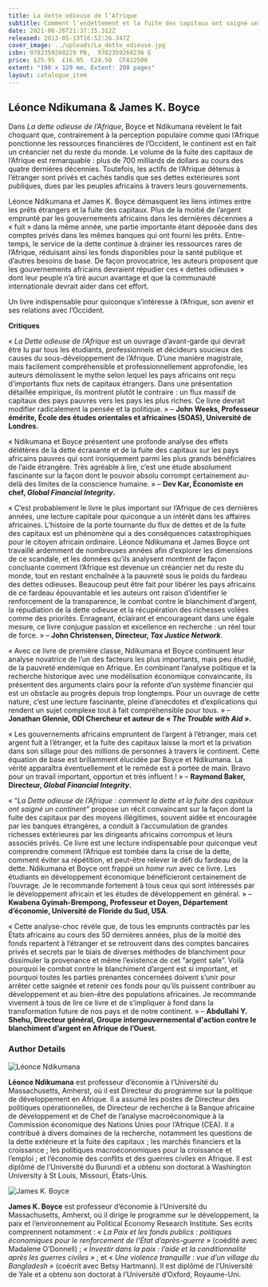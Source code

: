```yaml
---
title: La dette odieuse de l’Afrique
subtitle: Comment l’endettement et la fuite des capitaux ont saigné un continent
date: 2021-06-26T21:37:15.312Z
released: 2013-05-13T16:52:26.347Z
cover_image: ../uploads/La_dette_odieuse.jpg
isbn: 9782359260229 PB,  9782359260236 E
price: $25.95  £16.95  €24.50  CFA12500
extent: "198 x 129 mm, Extent: 208 pages"
layout: catalogue_item
---
```

## Léonce Ndikumana & James K. Boyce

Dans *La dette odieuse de l’Afrique*, Boyce et Ndikumana révèlent le fait choquant que, contrairement à la perception populaire comme quoi l’Afrique ponctionne les ressources financières de l’Occident, le continent est en fait un créancier net du reste du monde. Le volume de la fuite des capitaux de l’Afrique est remarquable : plus de 700 milliards de dollars au cours des quatre dernières décennies. Toutefois, les actifs de l’Afrique détenus à l’étranger sont privés et cachés tandis que ses dettes extérieures sont publiques, dues par les peuples africains à travers leurs gouvernements.

Léonce Ndikumana et James K. Boyce démasquent les liens intimes entre les prêts étrangers et la fuite des capitaux. Plus de la moitié de l’argent emprunté par les gouvernements africains dans les dernières décennies a « fuit » dans la même année, une partie importante étant déposée dans des comptes privés dans les mêmes banques qui ont fourni les prêts. Entre-temps, le service de la dette continue à drainer les ressources rares de l’Afrique, réduisant ainsi les fonds disponibles pour la santé publique et d’autres besoins de base. De façon provocatrice, les auteurs proposent que les gouvernements africains devraient répudier ces « dettes odieuses » dont leur peuple n’a tiré aucun avantage et que la communauté internationale devrait aider dans cet effort.

Un livre indispensable pour quiconque s’intéresse à l’Afrique, son avenir et ses relations avec l’Occident.

**Critiques**

« *La Dette odieuse de l’Afrique* est un ouvrage d’avant-garde qui devrait être lu par tous les étudiants, professionnels et décideurs soucieux des causes du sous-développement de l’Afrique. D’une manière magistrale, mais facilement compréhensible et professionnellement approfondie, les auteurs démolissent le mythe selon lequel les pays africains ont reçu d’importants flux nets de capitaux étrangers. Dans une présentation détaillée empirique, ils montrent plutôt le contraire : un flux massif de capitaux des pays pauvres vers les pays les plus riches. Ce livre devrait modifier radicalement la pensée et la politique. » – **John Weeks, Professeur émérite, École des études orientales et africaines (SOAS), Université de Londres.**

« Ndikumana et Boyce présentent une profonde analyse des effets délétères de la dette écrasante et de la fuite des capitaux sur les pays africains pauvres qui sont ironiquement parmi les plus grands bénéficiaires de l’aide étrangère. Très agréable à lire, c’est une étude absolument fascinante sur la façon dont le pouvoir absolu corrompt certainement au-delà des limites de la conscience humaine. » – **Dev Kar, Économiste en chef, *Global Financial Integrity*.**

« C’est probablement le livre le plus important sur l’Afrique de ces dernières années, une lecture capitale pour quiconque a un intérêt dans les affaires africaines. L’histoire de la porte tournante du flux de dettes et de la fuite des capitaux est un phénomène qui a des conséquences catastrophiques pour le citoyen africain ordinaire. Léonce Ndikumana et James Boyce ont travaillé ardemment de nombreuses années afin d’explorer les dimensions de ce scandale, et les données qu’ils analysent montrent de façon concluante comment l’Afrique est devenue un créancier net du reste du monde, tout en restant enchaînée à la pauvreté sous le poids du fardeau des dettes odieuses. Beaucoup peut être fait pour libérer les pays africains de ce fardeau épouvantable et les auteurs ont raison d’identifier le renforcement de la transparence, le combat contre le blanchiment d’argent, la répudiation de la dette odieuse et la récupération des richesses volées comme des priorités. Enrageant, éclairant et encourageant dans une égale mesure, ce livre conjugue passion et excellence en recherche : un réel tour de force. » – **John Christensen, Directeur, *Tax Justice Network***.

« Avec ce livre de première classe, Ndikumana et Boyce continuent leur analyse novatrice de l’un des facteurs les plus importants, mais peu étudié, de la pauvreté endémique en Afrique. En combinant l’analyse politique et la recherche historique avec une modélisation économique convaincante, ils présentent des arguments clairs pour la refonte d’un système financier qui est un obstacle au progrès depuis trop longtemps. Pour un ouvrage de cette nature, c’est une lecture fascinante, pleine d’anecdotes et d’explications qui rendent un sujet complexe tout à fait compréhensible pour tous. » – **Jonathan Glennie, ODI Chercheur et auteur de « *The Trouble with Aid »*.**

« Les gouvernements africains empruntent de l’argent à l’étranger, mais cet argent fuit à l’étranger, et la fuite des capitaux laisse la mort et la privation dans son sillage pour des millions de personnes à travers le continent. Cette équation de base est brillamment élucidée par Boyce et Ndikumana. La vérité apparaîtra éventuellement et le remède est à portée de main. Bravo pour un travail important, opportun et très influent ! » – **Raymond Baker, Directeur, *Global Financial Integrity*.**

« “*La Dette odieuse de l’Afrique : comment la dette et la fuite des capitaux ont saigné un continent”* propose un récit convaincant sur la façon dont la fuite des capitaux par des moyens illégitimes, souvent aidée et encouragée par les banques étrangères, a conduit à l’accumulation de grandes richesses extérieures par les dirigeants africains corrompus et leurs associés privés. Ce livre est une lecture indispensable pour quiconque veut comprendre comment l’Afrique est tombée dans la crise de la dette, comment éviter sa répétition, et peut-être relever le défi du fardeau de la dette. Ndikumana et Boyce ont frappé un *home run* avec ce livre. Les étudiants en développement économique bénéficieront certainement de l’ouvrage. Je le recommande fortement à tous ceux qui sont intéressés par le développement africain et les études de développement en général. » – **Kwabena Gyimah-Brempong, Professeur et Doyen, Département d’économie, Université de Floride du Sud, USA**.

« Cette analyse-choc révèle que, de tous les emprunts contractés par les États africains au cours des 50 dernières années, plus de la moitié des fonds repartent à l’étranger et se retrouvent dans des comptes bancaires privés et secrets par le biais de diverses méthodes de blanchiment pour dissimuler la provenance et même l’existence de cet “argent sale”. Voilà pourquoi le combat contre le blanchiment d’argent est si important, et pourquoi toutes les parties prenantes concernées doivent s’unir pour arrêter cette saignée et retenir ces fonds pour qu’ils puissent contribuer au développement et au bien-être des populations africaines. Je recommande vivement à tous de lire ce livre et de s’impliquer à fond dans la transformation future de nos pays et de notre continent. » – **Abdullahi Y. Shehu, Directeur général, Groupe intergouvernemental d'action contre le blanchiment d’argent en Afrique de l’Ouest.**

### Author Details

![Léonce Ndikumana](../uploads/leoncendikumana1.jpg "Léonce Ndikumana")

**Léonce Ndikumana** est professeur d’économie à l’Université du Massachusetts, Amherst, où il est Directeur du programme sur la politique de développement en Afrique. Il a assumé les postes de Directeur des politiques opérationnelles, de Directeur de recherche à la Banque africaine de développement et de Chef de l’analyse macroéconomique à la Commission économique des Nations Unies pour l’Afrique (CEA). Il a contribué à divers domaines de la recherche, notamment les questions de la dette extérieure et la fuite des capitaux ; les marchés financiers et la croissance ; les politiques macroéconomiques pour la croissance et l’emploi ; et l’économie des conflits et des guerres civiles en Afrique. Il est diplômé de l’Université du Burundi et a obtenu son doctorat à Washington University à St Louis, Missouri, États-Unis. 

![James K. Boyce](../uploads/jamesboyce2.jpg "James K. Boyce")

**James K. Boyce** est professeur d’économie à l’Université du Massachusetts, Amherst, où il dirige le programme sur le développement, la paix et l’environnement au Political Economy Research Institute. Ses écrits comprennent notamment : « *La* *Paix et les fonds publics* : *politiques économiques pour le renforcement de l’État d’après-guerre »* (coédité avec Madalene O’Donnell) ; *« Investir dans la paix : l’aide et la conditionnalité après les guerres civiles »* ; et « *Une violence tranquille : vue d’un village du Bangladesh »* (coécrit avec Betsy Hartmann). Il est diplômé de l’Université de Yale et a obtenu son doctorat à l’Université d’Oxford, Royaume-Uni. 